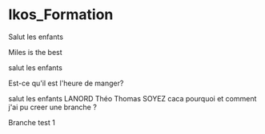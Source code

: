 # Ikos_Formation

Salut les enfants

Miles is the best

salut les enfants

Est-ce qu'il est l'heure de manger?

salut les enfants
LANORD Théo
Thomas SOYEZ
caca
pourquoi et comment j'ai pu creer une branche ?

Branche test 1